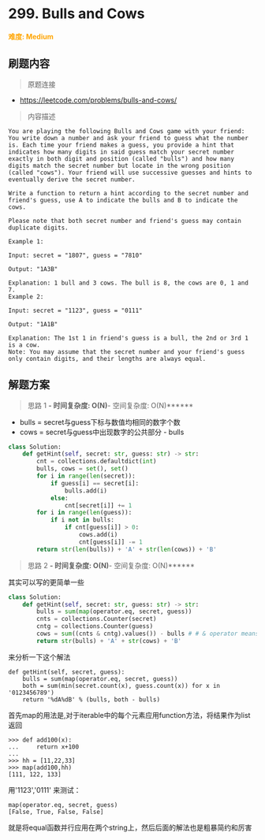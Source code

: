 # 299. Bulls and Cows

**<font color=orange>难度: Medium</font>**

## 刷题内容

> 原题连接

* https://leetcode.com/problems/bulls-and-cows/

> 内容描述

```
You are playing the following Bulls and Cows game with your friend: You write down a number and ask your friend to guess what the number is. Each time your friend makes a guess, you provide a hint that indicates how many digits in said guess match your secret number exactly in both digit and position (called "bulls") and how many digits match the secret number but locate in the wrong position (called "cows"). Your friend will use successive guesses and hints to eventually derive the secret number.

Write a function to return a hint according to the secret number and friend's guess, use A to indicate the bulls and B to indicate the cows. 

Please note that both secret number and friend's guess may contain duplicate digits.

Example 1:

Input: secret = "1807", guess = "7810"

Output: "1A3B"

Explanation: 1 bull and 3 cows. The bull is 8, the cows are 0, 1 and 7.
Example 2:

Input: secret = "1123", guess = "0111"

Output: "1A1B"

Explanation: The 1st 1 in friend's guess is a bull, the 2nd or 3rd 1 is a cow.
Note: You may assume that the secret number and your friend's guess only contain digits, and their lengths are always equal.
```

## 解题方案

> 思路 1
******- 时间复杂度: O(N)******- 空间复杂度: O(N)******


- bulls = secret与guess下标与数值均相同的数字个数
- cows = secret与guess中出现数字的公共部分 - bulls

```python
class Solution:
    def getHint(self, secret: str, guess: str) -> str:
        cnt = collections.defaultdict(int)
        bulls, cows = set(), set()
        for i in range(len(secret)):
            if guess[i] == secret[i]:
                bulls.add(i)
            else:
                cnt[secret[i]] += 1
        for i in range(len(guess)):
            if i not in bulls:
                if cnt[guess[i]] > 0:
                    cows.add(i)
                    cnt[guess[i]] -= 1
        return str(len(bulls)) + 'A' + str(len(cows)) + 'B'
```

> 思路 2
******- 时间复杂度: O(N)******- 空间复杂度: O(N)******

其实可以写的更简单一些

```python
class Solution:
    def getHint(self, secret: str, guess: str) -> str:
        bulls = sum(map(operator.eq, secret, guess))
        cnts = collections.Counter(secret)
        cntg = collections.Counter(guess)
        cows = sum((cnts & cntg).values()) - bulls # # & operator means intersection:  min(c[x], d[x])
        return str(bulls) + 'A' + str(cows) + 'B'
```

来分析一下这个解法

```
def getHint(self, secret, guess):
    bulls = sum(map(operator.eq, secret, guess))
    both = sum(min(secret.count(x), guess.count(x)) for x in '0123456789')
    return '%dA%dB' % (bulls, both - bulls)
```

首先map的用法是,对于iterable中的每个元素应用function方法，将结果作为list返回

```
>>> def add100(x):
...     return x+100
... 
>>> hh = [11,22,33]
>>> map(add100,hh)
[111, 122, 133]
```

用'1123','0111' 来测试：

```
map(operator.eq, secret, guess)
[False, True, False, False]
```

就是将equal函数并行应用在两个string上，然后后面的解法也是粗暴简约和厉害

